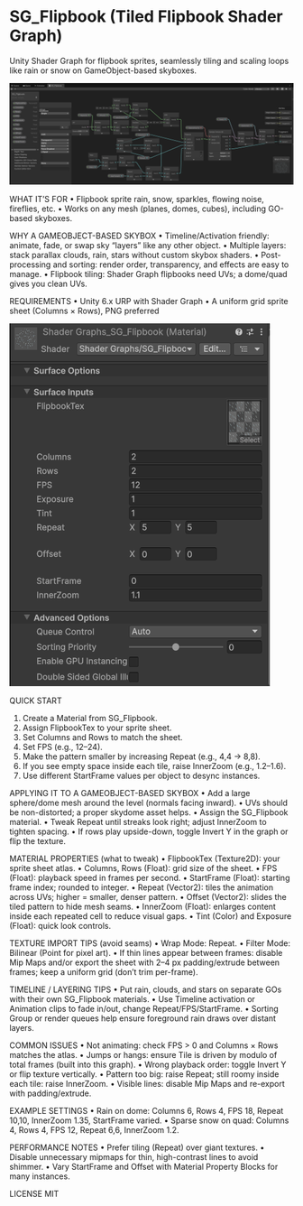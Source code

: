 # SG_Flipbook (Tiled Flipbook Shader Graph)

Unity Shader Graph for flipbook sprites, seamlessly tiling and scaling loops like rain or snow on GameObject-based skyboxes.

![Shader Graph](https://github.com/hsuehyt/SG_Flipbook/blob/main/images/ShaderGraph.png)

WHAT IT’S FOR
• Flipbook sprite rain, snow, sparkles, flowing noise, fireflies, etc.
• Works on any mesh (planes, domes, cubes), including GO-based skyboxes.

WHY A GAMEOBJECT-BASED SKYBOX
• Timeline/Activation friendly: animate, fade, or swap sky “layers” like any other object.
• Multiple layers: stack parallax clouds, rain, stars without custom skybox shaders.
• Post-processing and sorting: render order, transparency, and effects are easy to manage.
• Flipbook tiling: Shader Graph flipbooks need UVs; a dome/quad gives you clean UVs.

REQUIREMENTS
• Unity 6.x URP with Shader Graph
• A uniform grid sprite sheet (Columns × Rows), PNG preferred

![Inspector](https://github.com/hsuehyt/SG_Flipbook/blob/main/images/inspector.png)

QUICK START

1. Create a Material from SG\_Flipbook.
2. Assign FlipbookTex to your sprite sheet.
3. Set Columns and Rows to match the sheet.
4. Set FPS (e.g., 12–24).
5. Make the pattern smaller by increasing Repeat (e.g., 4,4 → 8,8).
6. If you see empty space inside each tile, raise InnerZoom (e.g., 1.2–1.6).
7. Use different StartFrame values per object to desync instances.

APPLYING IT TO A GAMEOBJECT-BASED SKYBOX
• Add a large sphere/dome mesh around the level (normals facing inward).
• UVs should be non-distorted; a proper skydome asset helps.
• Assign the SG\_Flipbook material.
• Tweak Repeat until streaks look right; adjust InnerZoom to tighten spacing.
• If rows play upside-down, toggle Invert Y in the graph or flip the texture.


MATERIAL PROPERTIES (what to tweak)
• FlipbookTex (Texture2D): your sprite sheet atlas.
• Columns, Rows (Float): grid size of the sheet.
• FPS (Float): playback speed in frames per second.
• StartFrame (Float): starting frame index; rounded to integer.
• Repeat (Vector2): tiles the animation across UVs; higher = smaller, denser pattern.
• Offset (Vector2): slides the tiled pattern to hide mesh seams.
• InnerZoom (Float): enlarges content inside each repeated cell to reduce visual gaps.
• Tint (Color) and Exposure (Float): quick look controls.

TEXTURE IMPORT TIPS (avoid seams)
• Wrap Mode: Repeat.
• Filter Mode: Bilinear (Point for pixel art).
• If thin lines appear between frames: disable Mip Maps and/or export the sheet with 2–4 px padding/extrude between frames; keep a uniform grid (don’t trim per-frame).

TIMELINE / LAYERING TIPS
• Put rain, clouds, and stars on separate GOs with their own SG\_Flipbook materials.
• Use Timeline activation or Animation clips to fade in/out, change Repeat/FPS/StartFrame.
• Sorting Group or render queues help ensure foreground rain draws over distant layers.

COMMON ISSUES
• Not animating: check FPS > 0 and Columns × Rows matches the atlas.
• Jumps or hangs: ensure Tile is driven by modulo of total frames (built into this graph).
• Wrong playback order: toggle Invert Y or flip texture vertically.
• Pattern too big: raise Repeat; still roomy inside each tile: raise InnerZoom.
• Visible lines: disable Mip Maps and re-export with padding/extrude.

EXAMPLE SETTINGS
• Rain on dome: Columns 6, Rows 4, FPS 18, Repeat 10,10, InnerZoom 1.35, StartFrame varied.
• Sparse snow on quad: Columns 4, Rows 4, FPS 12, Repeat 6,6, InnerZoom 1.2.

PERFORMANCE NOTES
• Prefer tiling (Repeat) over giant textures.
• Disable unnecessary mipmaps for thin, high-contrast lines to avoid shimmer.
• Vary StartFrame and Offset with Material Property Blocks for many instances.

LICENSE
MIT

